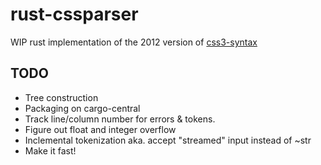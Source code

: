 rust-cssparser
==============

WIP rust implementation of the 2012 version of
[css3-syntax](http://dev.w3.org/csswg/css3-syntax/)


TODO
----

* Tree construction
* Packaging on cargo-central
* Track line/column number for errors & tokens.
* Figure out float and integer overflow
* Inclemental tokenization aka. accept "streamed" input instead of ~str
* Make it fast!
